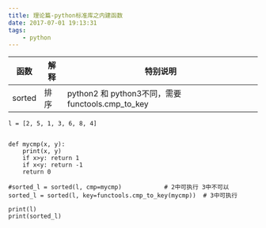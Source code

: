 ```yaml
---
title: 理论篇-python标准库之内建函数
date: 2017-07-01 19:13:31
tags:
    - python
---
```


函数 | 解释 | 特别说明
-----|----|-------
sorted | 排序 | python2 和 python3不同，需要functools.cmp\_to\_key



```
l = [2, 5, 1, 3, 6, 8, 4]


def mycmp(x, y):
    print(x, y)
    if x>y: return 1
    if x<y: return -1
    return 0

#sorted_l = sorted(l, cmp=mycmp)            # 2中可执行 3中不可以
sorted_l = sorted(l, key=functools.cmp_to_key(mycmp))  # 3中可执行

print(l)
print(sorted_l)
```